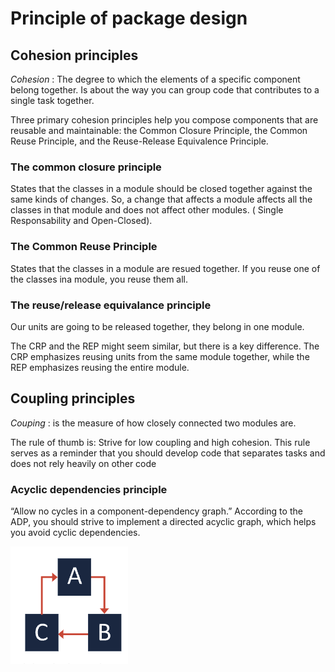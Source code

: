 # Principle of package design

## Cohesion principles

_Cohesion_ : The degree to which the elements of a specific component belong together. Is about the way you can group code that contributes to a single task together.

Three primary cohesion principles help you compose components that are reusable and maintainable: the Common Closure Principle, the Common Reuse Principle, and the Reuse-Release Equivalence Principle.



### The common closure principle

States that the classes in a module should be closed together against the same kinds of changes. So, a change that affects a module affects all the classes in that module and does not affect other modules. ( Single Responsability and Open-Closed).

### The Common Reuse Principle

States that the classes in a module are resued together. If you reuse one of the classes ina module, you reuse them all.


### The reuse/release equivalance principle
Our units are going to be released together, they belong in one module.


The CRP and the REP might seem similar, but there is a key difference. The CRP emphasizes reusing units from the same module together, while the REP emphasizes reusing the entire module.


## Coupling principles

_Couping_ : is the measure of how closely connected two modules are.

The rule of thumb is: Strive for low coupling and high cohesion. This rule serves as a reminder that you should develop code that separates tasks and does not rely heavily on other code


### Acyclic dependencies principle
“Allow no cycles in a component-dependency graph.” According to the ADP, you should strive to implement a directed acyclic graph, which helps you avoid cyclic dependencies.

![Ilustration](../../images/acyclic-dependency.png)